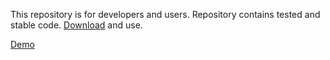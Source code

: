 This repository is for developers and users. Repository contains tested and stable code. [Download](https://github.com/plutov/cubique/zipball/master) and use.

[Demo](http://plutov.by/demo/cubique)